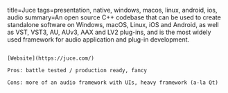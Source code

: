 title=Juce
tags=presentation, native, windows, macos, linux, android, ios, audio
summary=An open source C++ codebase that can be used to create standalone software on Windows, macOS, Linux, iOS and Android, as well as VST, VST3, AU, AUv3, AAX and LV2 plug-ins, and is the most widely used framework for audio application and plug-in development.
~~~~~~

[Website](https://juce.com/)

Pros: battle tested / production ready, fancy

Cons: more of an audio framework with UIs, heavy framework (a-la Qt)

